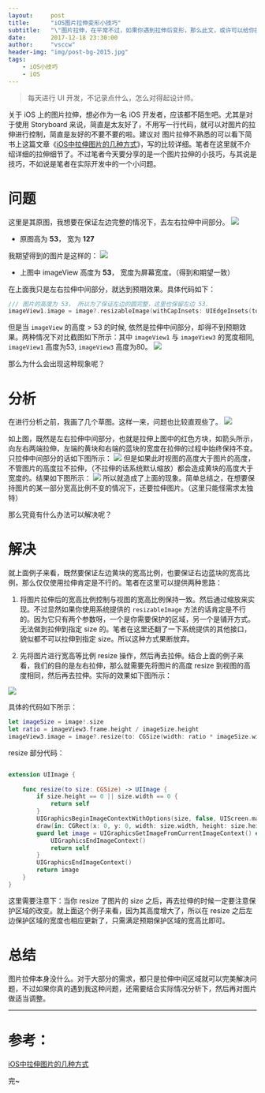 ```yaml
---
layout:     post
title:      "iOS图片拉伸变形小技巧"
subtitle:   "\"图片拉伸，在平常不过，如果你遇到拉伸后变形，那么此文，或许可以给你提供一些思路。\""
date:       2017-12-18 23:30:00
author:     "vsccw"
header-img: "img/post-bg-2015.jpg"
tags:
    - iOS小技巧
    - iOS
---
```


> 每天进行 UI 开发，不记录点什么，怎么对得起设计师。

关于 iOS 上的图片拉伸，想必作为一名 iOS 开发者，应该都不陌生吧。尤其是对于使用 Storyboard 来说，简直是太友好了，不用写一行代码，就可以对图片的拉伸进行控制，简直是友好的不要不要的啦。建议对 图片拉伸不熟悉的可以看下简书上这篇文章《[iOS中拉伸图片的几种方式](http://www.jianshu.com/p/c9cbbdaa9b02)》，写的比较详细。笔者在这里就不介绍详细的拉伸细节了。不过笔者今天要分享的是一个图片拉伸的小技巧，与其说是技巧，不如说是笔者在实际开发中的一个小问题。

# 问题
这里是其原图，我想要在保证左边完整的情况下，去左右拉伸中间部分。
![](https://user-images.githubusercontent.com/9990834/34115482-c12a2800-e450-11e7-9edc-a94c2ef6fc27.png)

- 原图高为 **53**， 宽为 **127**

我期望得到的图片是这样的：
![](https://user-images.githubusercontent.com/9990834/34115447-a50b44ba-e450-11e7-8fd7-6cd9fe26a035.png)

- 上图中 imageView 高度为 **53**， 宽度为屏幕宽度。（得到和期望一致）

在上面我只是左右拉伸中间部分，就达到预期效果。具体代码如下：

```swift
/// 图片的高度为 53， 所以为了保证左边的圆完整，这里也保留左边 53.
imageView1.image = image?.resizableImage(withCapInsets: UIEdgeInsets(top: 0, left: 53, bottom: 0, right: 53), resizingMode: .stretch)
```
但是当 `imageView` 的高度 > 53 的时候, 依然是拉伸中间部分，却得不到预期效果。两种情况下对比截图如下所示：其中 `imageView1` 与 `imageView3` 的宽度相同, `imageView1` 高度为53, `imageView3` 高度为80。
![](https://user-images.githubusercontent.com/9990834/34115739-68096e24-e451-11e7-9e67-ca0e85bd1b53.png)

那么为什么会出现这种现象呢？

# 分析
在进行分析之前，我画了几个草图。这样一来，问题也比较直观些了。
![](https://user-images.githubusercontent.com/9990834/34116335-46a93d48-e453-11e7-8940-62e6b6e54ce4.png)

如上图，既然是左右拉伸中间部分，也就是拉伸上图中的红色方块，如箭头所示，向左右两端拉伸，左端的黄块和右端的蓝块的宽度在拉伸的过程中始终保持不变。只拉伸中间部分的话如下图所示：
![](https://user-images.githubusercontent.com/9990834/34116633-276b781e-e454-11e7-8893-7852094d7652.png)
但是如果此时视图的高度大于图片的高度，不管图片的高度拉不拉伸，（不拉伸的话系统默认缩放）都会造成黄块的高度大于宽度的。结果如下图所示：
![](https://user-images.githubusercontent.com/9990834/34116824-a77a5e58-e454-11e7-82de-f64a563405cb.png)
所以就造成了上面的现象。简单总结之，在想要保持图片的某一部分宽高比例不变的情况下，还要拉伸图片。（这里只能怪需求太独特）

那么究竟有什么办法可以解决呢？

# 解决
就上面例子来看，既然要保证左边黄块的宽高比例，也要保证右边蓝块的宽高比例，那么仅仅使用拉伸肯定是不行的。笔者在这里可以提供两种思路：

1. 将图片拉伸后的宽高比例控制与视图的宽高比例保持一致。然后通过缩放来实现。不过显然如果你使用系统提供的 `resizableImage` 方法的话肯定是不行的。因为它只有两个参数呀，一个是你需要保护的区域，另一个是铺开方式。无法做到拉伸到指定 size 的。笔者在这里还翻了一下系统提供的其他接口，貌似都不可以拉伸到指定 size。所以这种方式果断放弃。

2. 先将图片进行宽高等比例 resize 操作，然后再去拉伸。结合上面的例子来看，我们的目的是左右拉伸，那么就需要先将图片的高度 resize 到视图的高度相同，然后再去拉伸。实际的效果如下图所示：

![](https://user-images.githubusercontent.com/9990834/34117792-b830740a-e457-11e7-8c19-819713cb97e3.png)

具体的代码如下所示：

```swift
let imageSize = image!.size
let ratio = imageView3.frame.height / imageSize.height
imageView3.image = image?.resize(to: CGSize(width: ratio * imageSize.width, height: imageView3.frame.height)).resizableImage(withCapInsets: UIEdgeInsets(top: 0, left: imageView3.frame.height, bottom: 0, right: 53), resizingMode: .stretch)
```
resize 部分代码：

```swift

extension UIImage {
    
    func resize(to size: CGSize) -> UIImage {
        if size.height == 0 || size.width == 0 {
            return self
        }
        UIGraphicsBeginImageContextWithOptions(size, false, UIScreen.main.scale)
        draw(in: CGRect(x: 0, y: 0, width: size.width, height: size.height))
        guard let image = UIGraphicsGetImageFromCurrentImageContext() else {
            UIGraphicsEndImageContext()
            return self
        }
        UIGraphicsEndImageContext()
        return image
    }
}
```

这里需要注意下：当你 resize 了图片的 size 之后，再去拉伸的时候一定要注意保护区域的改变。就上面这个例子来看，因为其高度增大了，所以在 resize 之后左边保护区域的宽度也相应更新了，只需满足预期保护区域的宽高比即可。

# 总结
图片拉伸本身没什么。对于大部分的需求，都只是拉伸中间区域就可以完美解决问题，不过如果你真的遇到我这种问题，还需要结合实际情况分析下，然后再对图片做适当调整。


---
# 参考：
[iOS中拉伸图片的几种方式](http://www.jianshu.com/p/c9cbbdaa9b02)

完~

